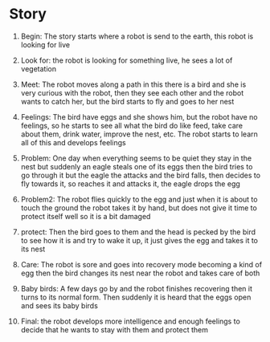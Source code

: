 # Story

1. Begin: The story starts where a robot is send to the earth, this robot is looking for live

2. Look for: the robot is looking for something live, he sees a lot of vegetation

3. Meet: The robot moves along a path in this there is a bird and she is very curious with the robot, then they see each other and the robot wants to catch her, but the bird starts to fly and goes to her nest

4. Feelings: The bird have eggs and she shows him, but the robot have no feelings, so he starts to see all what the bird do like feed, take care about them, drink water, improve the nest, etc. The robot starts to learn all of this and develops feelings

5. Problem: One day when everything seems to be quiet they stay in the nest but suddenly an eagle steals one of its eggs then the bird tries to go through it but the eagle the attacks and the bird falls, then decides to fly towards it, so reaches it and attacks it, the eagle drops the egg

6. Problem2: The robot flies quickly to the egg and just when it is about to touch the ground the robot takes it by hand, but does not give it time to protect itself well so it is a bit damaged

7. protect: Then the bird goes to them and the head is pecked by the bird to see how it is and try to wake it up, it just gives the egg and takes it to its nest

8. Care: The robot is sore and goes into recovery mode becoming a kind of egg then the bird changes its nest near the robot and takes care of both

9. Baby birds: A few days go by and the robot finishes recovering then it turns to its normal form. Then suddenly it is heard that the eggs open and sees its baby birds

10. Final: the robot develops more intelligence and enough feelings to decide that he wants to stay with them and protect them
